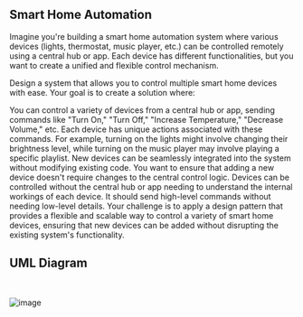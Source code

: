 <h2>Smart Home Automation</h2>

Imagine you're building a smart home automation system where various devices (lights, thermostat, music player, etc.) can be controlled remotely using a central hub or app. Each device has different functionalities, but you want to create a unified and flexible control mechanism.

Design a system that allows you to control multiple smart home devices with ease. Your goal is to create a solution where:

You can control a variety of devices from a central hub or app, sending commands like "Turn On," "Turn Off," "Increase Temperature," "Decrease Volume," etc.
Each device has unique actions associated with these commands. For example, turning on the lights might involve changing their brightness level, while turning on the music player may involve playing a specific playlist.
New devices can be seamlessly integrated into the system without modifying existing code. You want to ensure that adding a new device doesn't require changes to the central control logic.
Devices can be controlled without the central hub or app needing to understand the internal workings of each device. It should send high-level commands without needing low-level details.
Your challenge is to apply a design pattern that provides a flexible and scalable way to control a variety of smart home devices, ensuring that new devices can be added without disrupting the existing system's functionality.

<h2>UML Diagram</h2> <br>

![image](https://github.com/user-attachments/assets/f170d00b-792b-4989-92d7-e86b27a7cdc2)

